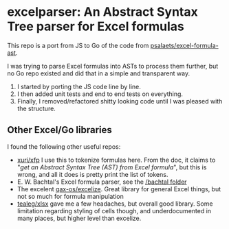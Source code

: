 # excelparser: An Abstract Syntax Tree parser for Excel formulas

This repo is a port from JS to Go of the code from [psalaets/excel-formula-ast](https://github.com/psalaets/excel-formula-ast/tree/master).

I was trying to parse Excel formulas into ASTs to process them further, but no Go repo existed and did that in a simple and transparent way.

1. I started by porting the JS code line by line.
2. I then added unit tests and end to end tests on everything.
3. Finally, I removed/refactored shitty looking code until I was pleased with the structure.

## Other Excel/Go libraries

I found the following other useful repos:

- [xuri/xfp](https://github.com/xuri/efp) I use this to tokenize formulas here. From the doc, it claims to "*get an Abstract Syntax Tree (AST) from Excel formula*", but this is wrong, and all it does is pretty print the list of tokens.
- E. W. Bachtal's Excel formula parser, see the [/bachtal folder](bachtal/)
- The excelent [qax-os/excelize](https://github.com/qax-os/excelize). Great library for general Excel things, but not so much for formula manipulation
- [tealeg/xlsx](https://github.com/tealeg/xlsx) gave me a few headaches, but overall good library. Some limitation regarding styling of cells though, and underdocumented in many places, but higher level than excelize.
